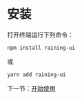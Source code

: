 # 安装

打开终端运行下列命令：

```
npm install raining-ui
```

或

```
yarn add raining-ui
```

下一节：[开始使用](#/doc/get-started)